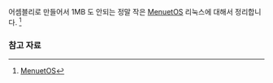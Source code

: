 어셈블리로 만들어서 1MB 도 안되는 정말 작은 [MenuetOS](http://www.menuetos.net/screens.htm) 리눅스에 대해서 정리합니다. [^menuetos]

### 참고 자료

[^menuetos]: [MenuetOS](http://www.menuetos.net/screens.htm)